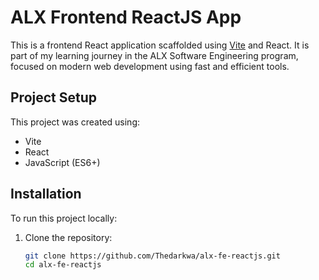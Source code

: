 # ALX Frontend ReactJS App

This is a frontend React application scaffolded using [Vite](https://vitejs.dev/) and React. It is part of my learning journey in the ALX Software Engineering program, focused on modern web development using fast and efficient tools.

## Project Setup

This project was created using:

- Vite
- React
- JavaScript (ES6+)

## Installation

To run this project locally:

1. Clone the repository:
   ```bash
   git clone https://github.com/Thedarkwa/alx-fe-reactjs.git
   cd alx-fe-reactjs
